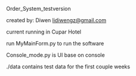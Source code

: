 Order_System_testversion

created by: Diwen 
lidiwengz@gmail.com

current running in Cupar Hotel

run MyMainForm.py to run the software

Console_mode.py is UI base on console

./data contains test data for the first couple weeks

